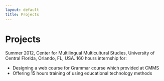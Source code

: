 ```yaml
---
layout: default
title: Projects
---
```

# Projects
Summer 2012, Center for Multilingual
Multicultural Studies, University of Central
Florida, Orlando, FL, USA. 160 hours
internship for:
- Designing a web course for
Grammar course which provided
at CMMS
- Offering 15 hours training of using
educational technology methods
